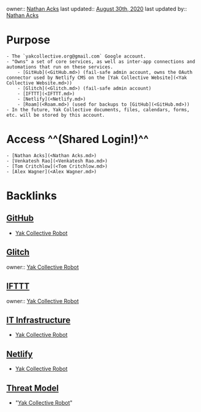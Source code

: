 owner:: [Nathan Acks](<Nathan Acks.md>)
last updated:: [August 30th, 2020](<August 30th, 2020.md>)
last updated by:: [Nathan Acks](<Nathan Acks.md>)
# Purpose
    - The `yakcollective.org@gmail.com` Google account.
    - "Owns" a set of core services, as well as inter-app connections and automations that run on these services.
        - [GitHub](<GitHub.md>) (fail-safe admin account, owns the OAuth connector used by Netlify CMS on the [Yak Collective Website](<Yak Collective Website.md>))
        - [Glitch](<Glitch.md>) (fail-safe admin account)
        - [IFTTT](<IFTTT.md>)
        - [Netlify](<Netlify.md>)
        - [Roam](<Roam.md>) (used for backups to [GitHub](<GitHub.md>))
    - In the future, Yak Collective documents, files, calendars, forms, etc. will be stored by this account.
# Access ^^(Shared Login!)^^
    - [Nathan Acks](<Nathan Acks.md>)
    - [Venkatesh Rao](<Venkatesh Rao.md>)
    - [Tom Critchlow](<Tom Critchlow.md>)
    - [Alex Wagner](<Alex Wagner.md>)

# Backlinks
## [GitHub](<GitHub.md>)
- [Yak Collective Robot](<Yak Collective Robot.md>)

## [Glitch](<Glitch.md>)
owner:: [Yak Collective Robot](<Yak Collective Robot.md>)

## [IFTTT](<IFTTT.md>)
owner:: [Yak Collective Robot](<Yak Collective Robot.md>)

## [IT Infrastructure](<IT Infrastructure.md>)
- [Yak Collective Robot](<Yak Collective Robot.md>)

## [Netlify](<Netlify.md>)
- [Yak Collective Robot](<Yak Collective Robot.md>)

## [Threat Model](<Threat Model.md>)
- "[Yak Collective Robot](<Yak Collective Robot.md>)"

